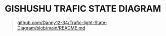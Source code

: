 # GISHUSHU TRAFIC STATE DIAGRAM

> [﻿github.com/Danny12-34/Trafic-light-State-Diagram/blob/main/README.md](https://github.com/Danny12-34/Trafic-light-State-Diagram/blob/main/README.md) 




